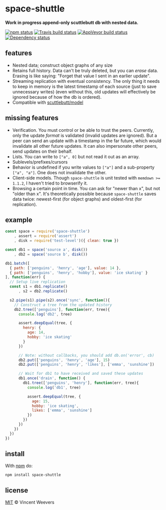 # space-shuttle

**Work in progress append-only scuttlebutt db with nested data.**

[![npm status](http://img.shields.io/npm/v/space-shuttle.svg?style=flat-square)](https://www.npmjs.org/package/space-shuttle) [![Travis build status](https://img.shields.io/travis/vweevers/space-shuttle.svg?style=flat-square&label=travis)](http://travis-ci.org/vweevers/space-shuttle) [![AppVeyor build status](https://img.shields.io/appveyor/ci/vweevers/space-shuttle.svg?style=flat-square&label=appveyor)](https://ci.appveyor.com/project/vweevers/space-shuttle) [![Dependency status](https://img.shields.io/david/vweevers/space-shuttle.svg?style=flat-square)](https://david-dm.org/vweevers/space-shuttle)

## features

- Nested data; construct object graphs of any size
- Retains full history. Data can't be truly deleted, but you can *erase* data. Erasing is like saying: "Forget that value I sent in an earlier update".
- Streaming replication with eventual consistency. The only thing it needs to keep in memory is the latest timestamp of each source (just to save unnecessary writes) (even without this, old updates will effectively be ignored because of how the db is ordered).
- Compatible with [scuttlebutt/model](https://github.com/dominictarr/scuttlebutt)

## missing features

- Verification. You must control or be able to trust the peers. Currently, only the update *format* is validated (invalid updates are ignored). But a peer can send an update with a timestamp in the far future, which would invalidate all other future updates. It can also impersonate other peers, send updates on their behalf.
- Lists. You can write to `["a", 0]` but not read it out as an array.
- Sublevels/prefixes/cursors
- Behavior is undefined if you write values to `["a"]` and a sub-property `["a", "a"]`. One does not invalidate the other.
- Client-side models. Though `space-shuttle` is unit tested with `memdown >= 1.1.2`, I haven't tried to browserify it.
- Browsing a certain point in time. You can ask for "newer than x", but not "older than x". It's theoretically possible because `space-shuttle` saves data twice: newest-first (for object graphs) and oldest-first (for replication).

## example

```js
const space = require('space-shuttle')
    , assert = require('assert')
    , disk = require('test-level')({ clean: true })

const db1 = space('source a', disk())
    , db2 = space('source b', disk())

db1.batch([
  { path: ['penguins', 'henry', 'age'], value: 14 },
  { path: ['penguins', 'henry', 'hobby'], value: 'ice skating' }
], function(err) {
  // Setup live replication
  const s1 = db1.replicate()
      , s2 = db2.replicate()

  s2.pipe(s1).pipe(s2).once('sync', function(){
    // Construct a tree from the updated history
    db2.tree(['penguins'], function(err, tree){
      console.log('db2', tree)

      assert.deepEqual(tree, {
        henry: {
          age: 14,
          hobby: 'ice skating'
        }
      })

      // Note: without callbacks, you should add db.on('error', cb)
      db2.put(['penguins', 'henry', 'age'], 15)
      db2.put(['penguins', 'henry', 'likes'], ['emma', 'sunshine'])

      // Wait for db1 to have received and saved these updates
      db1.once('drain', function() {
        db1.tree(['penguins', 'henry'], function(err, tree){
          console.log('db1', tree)

          assert.deepEqual(tree, {
            age: 15,
            hobby: 'ice skating',
            likes: ['emma', 'sunshine']
          })
        })
      })
    })
  })
})
```

## install

With [npm](https://npmjs.org) do:

```
npm install space-shuttle
```

## license

[MIT](http://opensource.org/licenses/MIT) © Vincent Weevers
